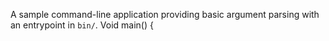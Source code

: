 A sample command-line application providing basic argument parsing with an entrypoint in `bin/`.
Void main() { 